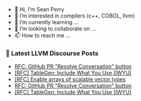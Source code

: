 - 👋 Hi, I’m Sean Perry
- 👀 I’m interested in compilers (c++, COBOL, llvm)
- 🌱 I’m currently learning ...
- 💞️ I’m looking to collaborate on ...
- 📫 How to reach me ...

<!---
s66perry/s66perry is a ✨ special ✨ repository because its `README.md` (this file) appears on your GitHub profile.
You can click the Preview link to take a look at your changes.
--->
### 📕 Latest LLVM Discourse Posts

<!-- DISCOURSE-LLVM:START -->
- [RFC: GitHub PR &quot;Resolve Conversation&quot; button](https://discourse.llvm.org/t/rfc-github-pr-resolve-conversation-button/73178#post_13)
- [[RFC] TableGen: Include What You Use &lpar;IWYU&rpar;](https://discourse.llvm.org/t/rfc-tablegen-include-what-you-use-iwyu/73168#post_8)
- [[RFC] Enable arrays of scalable vector types](https://discourse.llvm.org/t/rfc-enable-arrays-of-scalable-vector-types/72935#post_7)
- [RFC: GitHub PR &quot;Resolve Conversation&quot; button](https://discourse.llvm.org/t/rfc-github-pr-resolve-conversation-button/73178#post_12)
- [[RFC] TableGen: Include What You Use &lpar;IWYU&rpar;](https://discourse.llvm.org/t/rfc-tablegen-include-what-you-use-iwyu/73168#post_7)
<!-- DISCOURSE-LLVM:END -->
